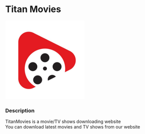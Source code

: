 # Titan Movies
<img display="inline-block" style="margin:auto;" height="250px" width="250px" src="Devjam/Images/logo.jpg">

### Description
TitanMovies is a movie/TV shows downloading website<br>
You can download latest movies and TV shows from our website
